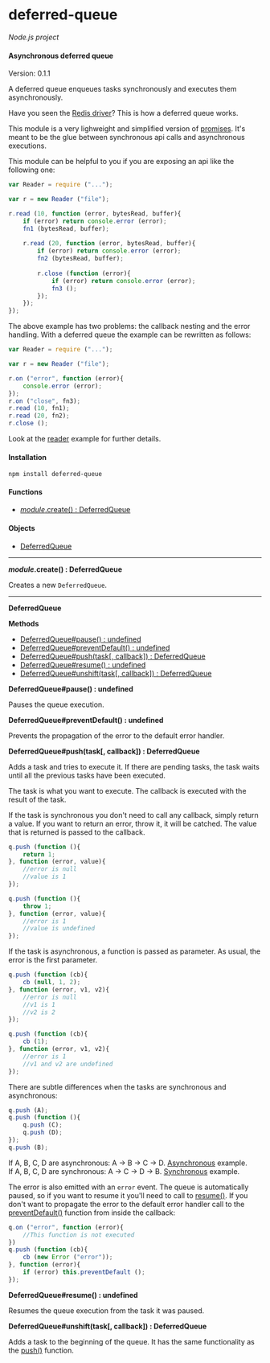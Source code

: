 deferred-queue
==============

_Node.js project_

#### Asynchronous deferred queue ####

Version: 0.1.1

A deferred queue enqueues tasks synchronously and executes them asynchronously.

Have you seen the [Redis driver](https://github.com/mranney/node_redis)? This is how a deferred queue works.

This module is a very lighweight and simplified version of [promises](https://github.com/kriskowal/q). It's meant to be the glue between synchronous api calls and asynchronous executions.

This module can be helpful to you if you are exposing an api like the following one:

```javascript
var Reader = require ("...");

var r = new Reader ("file");

r.read (10, function (error, bytesRead, buffer){
	if (error) return console.error (error);
	fn1 (bytesRead, buffer);
	
	r.read (20, function (error, bytesRead, buffer){
		if (error) return console.error (error);
		fn2 (bytesRead, buffer);
		
		r.close (function (error){
			if (error) return console.error (error);
			fn3 ();
		});
	});
});
```

The above example has two problems: the callback nesting and the error handling. With a deferred queue the example can be rewritten as follows:

```javascript
var Reader = require ("...");

var r = new Reader ("file");

r.on ("error", function (error){
	console.error (error);
});
r.on ("close", fn3);
r.read (10, fn1);
r.read (20, fn2);
r.close ();
```

Look at the [reader](https://github.com/gagle/node-deferred-queue/blob/master/examples/reader.js) example for further details.

#### Installation ####

```
npm install deferred-queue
```

#### Functions ####

- [_module_.create() : DeferredQueue](#create)

#### Objects ####

- [DeferredQueue](#deferredqueue)

---

<a name="create"></a>
___module_.create() : DeferredQueue__

Creates a new `DeferredQueue`.

---

<a name="deferredqueue"></a>
__DeferredQueue__

__Methods__

- [DeferredQueue#pause() : undefined](#pause)
- [DeferredQueue#preventDefault() : undefined](#preventDefault)
- [DeferredQueue#push(task[, callback]) : DeferredQueue](#push)
- [DeferredQueue#resume() : undefined](#resume)
- [DeferredQueue#unshift(task[, callback]) : DeferredQueue](#unshift)

<a name="pause"></a>
__DeferredQueue#pause() : undefined__

Pauses the queue execution.

<a name="preventDefault"></a>
__DeferredQueue#preventDefault() : undefined__

Prevents the propagation of the error to the default error handler.

<a name="push"></a>
__DeferredQueue#push(task[, callback]) : DeferredQueue__

Adds a task and tries to execute it. If there are pending tasks, the task waits until all the previous tasks have been executed.

The task is what you want to execute. The callback is executed with the result of the task.

If the task is synchronous you don't need to call any callback, simply return a value. If you want to return an error, throw it, it will be catched. The value that is returned is passed to the callback.

```javascript
q.push (function (){
	return 1;
}, function (error, value){
	//error is null
	//value is 1
});
```

```javascript
q.push (function (){
	throw 1;
}, function (error, value){
	//error is 1
	//value is undefined
});
```

If the task is asynchronous, a function is passed as parameter. As usual, the error is the first parameter.

```javascript
q.push (function (cb){
	cb (null, 1, 2);
}, function (error, v1, v2){
	//error is null
	//v1 is 1
	//v2 is 2
});
```

```javascript
q.push (function (cb){
	cb (1);
}, function (error, v1, v2){
	//error is 1
	//v1 and v2 are undefined
});
```

There are subtle differences when the tasks are synchronous and asynchronous:

```javascript
q.push (A);
q.push (function (){
	q.push (C);
	q.push (D);
});
q.push (B);
```

If A, B, C, D are asynchronous: A → B → C → D. [Asynchronous](https://github.com/gagle/node-deferred-queue/blob/master/examples/asynchronous.js) example.  
If A, B, C, D are synchronous: A → C → D → B. [Synchronous](https://github.com/gagle/node-deferred-queue/blob/master/examples/synchronous.js) example.  

The error is also emitted with an `error` event. The queue is automatically paused, so if you want to resume it you'll need to call to [resume()](#resume). If you don't want to propagate the error to the default error handler call to the [preventDefault()](#preventdefault) function from inside the callback:

```javascript
q.on ("error", function (error){
	//This function is not executed
})
q.push (function (cb){
	cb (new Error ("error"));
}, function (error){
	if (error) this.preventDefault ();
});
```

<a name="resume"></a>
__DeferredQueue#resume() : undefined__

Resumes the queue execution from the task it was paused.

<a name="unshift"></a>
__DeferredQueue#unshift(task[, callback]) : DeferredQueue__

Adds a task to the beginning of the queue. It has the same functionality as the [push()](#push) function.